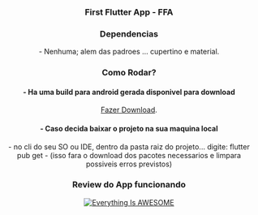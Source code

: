 <div align="center">
    <h3>First Flutter App - FFA</h3>
</div>

<div align="center">
    <h3>Dependencias</h3>
    <p>- Nenhuma; alem das padroes ... cupertino e material.</P>
</div>

<div align="center">
    <h3>Como Rodar?</h3>
    <h4>- Ha uma build para android gerada disponivel para download</h4>
    <p><a href="https://github.com/coutinhoge/first_flutter_app/tree/main/lib/apks/">Fazer Download</a>.</p>
    <h4>- Caso decida baixar o projeto na sua maquina local</h4>
    <p>- no cli do seu SO ou IDE, dentro da pasta raiz do projeto... digite: flutter pub get - (isso fara o download
        dos pacotes necessarios e limpara possiveis erros previstos)</p>
</div>

<div align="center">
    <h3>Review do App funcionando</h3>
    
 [![Everything Is AWESOME](https://img.youtube.com/vi/StTqXEQ2l-Y/0.jpg)](https://youtu.be/yban4AM6Wd4 "Everything Is AWESOME")
    
</div>
